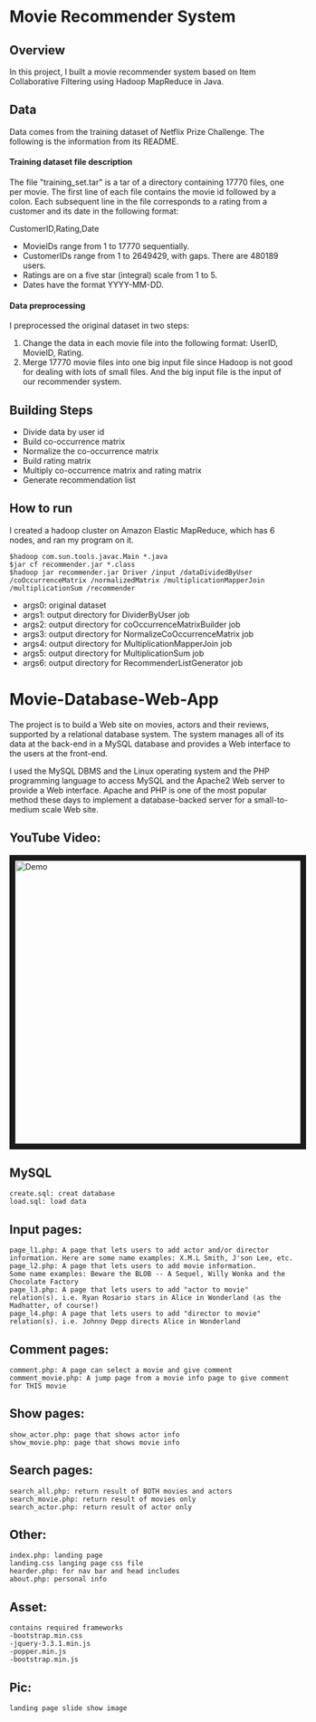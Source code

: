 # Movie Recommender System

## Overview
In this project, I built a movie recommender system based on Item Collaborative Filtering using Hadoop MapReduce in Java.


## Data
Data comes from the training dataset of Netflix Prize Challenge. The following is the information from its README.

#### Training dataset file description

The file "training_set.tar" is a tar of a directory containing 17770 files, one
per movie.  The first line of each file contains the movie id followed by a
colon.  Each subsequent line in the file corresponds to a rating from a customer
and its date in the following format:

CustomerID,Rating,Date

- MovieIDs range from 1 to 17770 sequentially.
- CustomerIDs range from 1 to 2649429, with gaps. There are 480189 users.
- Ratings are on a five star (integral) scale from 1 to 5.
- Dates have the format YYYY-MM-DD.

#### Data preprocessing

I preprocessed the original dataset in two steps:

1. Change the data in each movie file into the following format: UserID, MovieID, Rating.
2. Merge 17770 movie files into one big input file since Hadoop is not good for dealing with lots of small files. And the big input file is the input of our recommender system.


## Building Steps

* Divide data by user id
* Build co-occurrence matrix
* Normalize the co-occurrence matrix
* Build rating matrix
* Multiply co-occurrence matrix and rating matrix
* Generate recommendation list


## How to run

I created a hadoop cluster on Amazon Elastic MapReduce, which has 6 nodes, and ran my program on it.

```
$hadoop com.sun.tools.javac.Main *.java
$jar cf recommender.jar *.class
$hadoop jar recommender.jar Driver /input /dataDividedByUser /coOccurrenceMatrix /normalizedMatrix /multiplicationMapperJoin /multiplicationSum /recommender
```

* args0: original dataset
* args1: output directory for DividerByUser job
* args2: output directory for coOccurrenceMatrixBuilder job
* args3: output directory for NormalizeCoOccurrenceMatrix job
* args4: output directory for MultiplicationMapperJoin job
* args5: output directory for MultiplicationSum job
* args6: output directory for RecommenderListGenerator job



# Movie-Database-Web-App

The project is to build a Web site on movies, actors and their reviews, supported by a relational database system. The system manages all of its data at the back-end in a MySQL database and provides a Web interface to the users at the front-end.

I used the MySQL DBMS and the Linux operating system and the PHP programming language to access MySQL and the Apache2 Web server to provide a Web interface. Apache and PHP is one of the most popular method these days to implement a database-backed server for a small-to-medium scale Web site.

## YouTube Video:
<a href="http://www.youtube.com/watch?feature=player_embedded&v=9itAJ-hcCq4E" target="_blank"><img src="resource/Demo.png"  alt="Demo" width="960" height="500" border="10" /></a>

## MySQL
    create.sql: creat database
    load.sql: load data

## Input pages:
	page_l1.php: A page that lets users to add actor and/or director information. Here are some name examples: X.M.L Smith, J'son Lee, etc.
	page_l2.php: A page that lets users to add movie information.
	Some name examples: Beware the BLOB -- A Sequel, Willy Wonka and the Chocolate Factory
	page_l3.php: A page that lets users to add "actor to movie" relation(s). i.e. Ryan Rosario stars in Alice in Wonderland (as the Madhatter, of course!)
	page_l4.php: A page that lets users to add "director to movie" relation(s). i.e. Johnny Depp directs Alice in Wonderland

## Comment pages:
    comment.php: A page can select a movie and give comment
    comment_movie.php: A jump page from a movie info page to give comment for THIS movie

## Show pages:
    show_actor.php: page that shows actor info
    show_movie.php: page that shows movie info

## Search pages:
    search_all.php: return result of BOTH movies and actors
    search_movie.php: return result of movies only
    search_actor.php: return result of actor only

## Other:
    index.php: landing page
    landing.css langing page css file
    hearder.php: for nav bar and head includes
    about.php: personal info

## Asset:
    contains required frameworks
    -bootstrap.min.css
    -jquery-3.3.1.min.js
    -popper.min.js
    -bootstrap.min.js

## Pic:
    landing page slide show image
    

